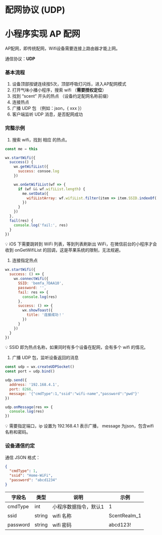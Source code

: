 # 配网协议 (UDP)

# 小程序实现 AP 配网

AP配网，即传统配网，Wifi设备需要连接上路由器才能上网。

通信协议：**UDP**

### 基本流程

1. 设备顶部按键连续按5次，顶部呼吸灯闪烁，进入AP配网模式
2. 打开气味小播小程序，搜索 wifi （**需要授权定位**）
3. 找到 “scent” 开头的热点 （设备约定配网名称前缀）
4. 连接热点
5. 广播 UDP 包 （例如：json，{ xxx }）
6. 客户端监听 UDP 消息，是否配网成功

### 完整示例

1. 搜索 wifi，找到 相应 的热点。

```jsx
const me = this

wx.startWifi({
  success() {
    wx.getWifiList({
      success: consoe.log
    })

    wx.onGetWifiList(wf => {
      if (wf && wf.wifiList.length) {
        me.setData({
          wifiListArray: wf.wifiList.filter(item => item.SSID.indexOf('scent') >= 0)
        })
      }
    })
  },
  fail(res) {
    console.log('fail:', res)
  }
})
```

💡  iOS 下需要跳转到 WiFi 列表，等到列表刷新出 WiFi，在微信前台的小程序才会收到 onGetWifiList 的回调，这是苹果系统的限制，无法规避。

1. 连接指定热点

```jsx
wx.startWifi({
  success: () => {
    wx.connectWifi({
      SSID: 'bemfa_7DAA10',
      password: '',
      fail: res => {
        console.log(res)
      },
      success: () => {
        wx.showToast({
          title: '连接成功！'
        })
      }
    })
  }
})
```

💡  SSID 即为热点名称，如果同时有多个设备在配网，会有多个 wifi 的情况。

1. 广播 UDP 包，监听设备返回的消息

```jsx
const udp = wx.createUDPSocket()
const port = udp.bind()

udp.send({
  address: '192.168.4.1',
  port: 8266,
  message: '{"cmdType":1,"ssid":"wifi-name","password":"pwd"}'
})

udp.onMessage(res => {
  console.log(res)
})
```

💡  需要指定端口，ip 设置为 192.168.4.1 表示广播， message 为json，包含wifi名称和密码。

### 设备通信约定

通信 JSON 格式：

```json
{
  "cmdType": 1,
  "ssid": "Home-WiFi",
  "password": "abcd1234"
}
```

| 字段名 | 类型 | 说明 | 示例 |
| --- | --- | --- | --- |
| cmdType | int | 小程序数据指令，默认1 | 1 |
| ssid | string | wifi 名称 | ScentRealm_1 |
| password | string | wifi 密码 | abcd123! |
